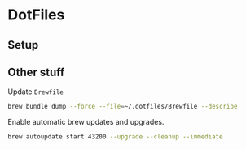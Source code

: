 # DotFiles

## Setup

## Other stuff

Update `Brewfile`

```bash
brew bundle dump --force --file=~/.dotfiles/Brewfile --describe
```

Enable automatic brew updates and upgrades.

```bash
brew autoupdate start 43200 --upgrade --cleanup --immediate
```

